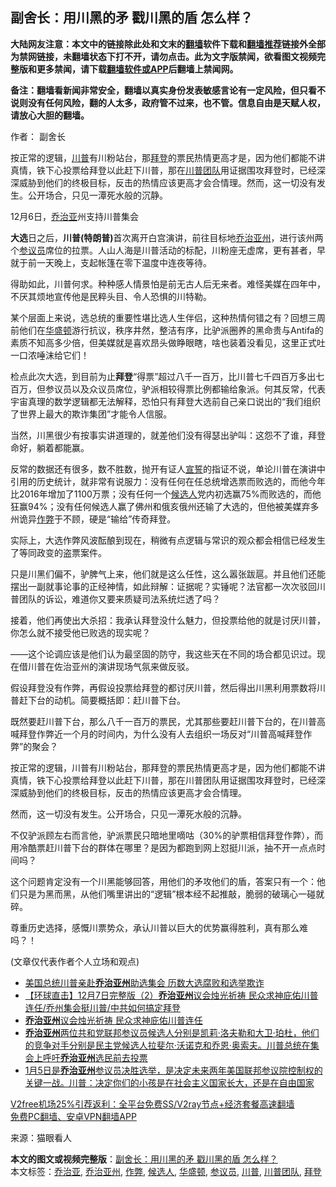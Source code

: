  <h2>副舍长：用川黑的矛 戳川黑的盾 怎么样？</h2> <p class="notice"><b>大陆网友注意：本文中的链接除此处和文末的<a href="https://github.com/bannedbook/fanqiang" >翻墙</a>软件下载和<a href="https://github.com/killgcd/justmysocks/blob/master/README.md">翻墙推荐</a>链接外全部为禁网链接，未翻墙状态下打不开，请勿点击。此为文字版禁闻，欲看图文视频完整版和更多禁闻，请下载<a href="https://github.com/bannedbook/fanqiang">翻墙软件或APP</a>后翻墙上禁闻网。</p><p>备注：翻墙看新闻非常安全，翻墙以真实身份发表敏感言论有一定风险，但只看不说则没有任何风险，翻的人太多，政府管不过来，也不管。信息自由是天赋人权，请放心大胆的翻墙。</b></p>  <div class="entry"> <p>作者： 副舍长</p> <p id="summary">按正常的逻辑，<a href="https://www.bannedbook.org/bnews/tag/%e5%b7%9d%e6%99%ae/" class="st_tag internal_tag" rel="tag" title="标签 川普 下的日志">川普</a>有川粉站台，那<a href="https://www.bannedbook.org/bnews/tag/%e6%8b%9c%e7%99%bb/" class="st_tag internal_tag" rel="tag" title="标签 拜登 下的日志">拜登</a>的票民热情更高才是，因为他们都能不讲真情，铁下心投票给拜登以此赶下川普，那在<a href="https://www.bannedbook.org/bnews/tag/%e5%b7%9d%e6%99%ae%e5%9b%a2%e9%98%9f/" class="st_tag internal_tag" rel="tag" title="标签 川普团队 下的日志">川普团队</a>用证据围攻拜登时，已经深深威胁到他们的终极目标，反击的热情应该更高才会合情理。然而，这一切没有发生。公开场合，只见一潭死水般的沉静。</p> <p id="conimg">12月6日，<a href="https://www.bannedbook.org/bnews/tag/%E4%B9%94%E6%B2%BB%E4%BA%9A/" class="st_tag internal_tag" rel="tag" title="标签 乔治亚 下的日志">乔治亚</a>州支持川普集会</p> <p><strong>大选</strong>日之后，<strong>川普(特朗普)</strong>首次离开白宫演讲，前往目标地<a href="https://www.bannedbook.org/bnews/tag/%e4%b9%94%e6%b2%bb%e4%ba%9a%e5%b7%9e/" class="st_tag internal_tag" rel="tag" title="标签 乔治亚州 下的日志">乔治亚州</a>，进行该州两个<a href="https://www.bannedbook.org/bnews/tag/%e5%8f%82%e8%ae%ae%e5%91%98/" class="st_tag internal_tag" rel="tag" title="标签 参议员 下的日志">参议员</a>席位的拉票。人山人海是川普活动的标配，川粉座无虚席，更有甚者，早就于前一天晚上，支起帐篷在零下温度中连夜等待。</p> <p>得助如此，川普何求。种种感人情景怕是前无古人后无来者。难怪美媒在四年中，不厌其烦地宣传他是民粹头目、令人恐惧的川特勒。</p>  <p>某个层面上来说，选总统的重要性堪比选人生伴侣，这种热情何错之有？回想三周前他们在<a href="https://www.bannedbook.org/bnews/tag/%e5%8d%8e%e7%9b%9b%e9%a1%bf/" class="st_tag internal_tag" rel="tag" title="标签 华盛顿 下的日志">华盛顿</a>游行抗议，秩序井然，整洁有序，比驴派圈养的黑命贵与Antifa的素质不知高多少倍，但美媒就是喜欢昂头做睁眼瞎，啥也装着没看见，这里正式吐一口浓唾沫给它们！</p> <p>检点此次大选，到目前为止<strong>拜登</strong>“得票”超过八千一百万，比川普七千四百万多出七百万，但参议员以及众议员席位，驴派相较得票比例都输给象派。何其反常，代表宇宙真理的数学逻辑都无法解释，恐怕只有拜登大选前自己亲口说出的“我们组织了世界上最大的欺诈集团”才能令人信服。</p> <p>当然，川黑很少有按事实讲道理的，就差他们没有得瑟出驴叫：这怨不了谁，拜登命好，躺着都能赢。</p> <p>反常的数据还有很多，数不胜数，抛开有证人<span class='wp_keywordlink'><a href="https://www.bannedbook.org/forum5/topic17.html" title="宣誓与预言" target="_blank">宣誓</a></span>的指证不说，单论川普在演讲中引用的历史统计，就非常有说服力：没有任何在任总统增选票而败选的，而他今年比2016年增加了1100万票；没有任何一个<a href="https://www.bannedbook.org/bnews/tag/%E5%80%99%E9%80%89%E4%BA%BA/" class="st_tag internal_tag" rel="tag" title="标签 候选人 下的日志">候选人</a>党内初选赢75%而败选的，而他狂赢94%；没有任何候选人赢了佛州和俄亥俄州还输了大选的，但他被美媒弃多州诡异<a href="https://www.bannedbook.org/bnews/tag/%e4%bd%9c%e5%bc%8a/" class="st_tag internal_tag" rel="tag" title="标签 作弊 下的日志">作弊</a>于不顾，硬是“输给”传奇拜登。</p> <p>实际上，大选作弊风波酝酿到现在，稍微有点逻辑与常识的观众都会相信已经发生了等同政变的盗票案件。</p>  <p>只是川黑们偏不，驴脾气上来，他们就是这么任性，这么嚣张跋扈。并且他们还能摆出一副就事论事的正经神情，如此辩解：证据呢？实锤呢？法官都一次次驳回川普团队的诉讼，难道你又要来质疑司法系统烂透了吗？</p> <p>接着，他们再使出大杀招：我承认拜登没什么魅力，但投票给他的就是讨厌川普，你怎么就不接受他已败选的现实呢？</p> <p>——这个论调应该是他们认为最坚固的防守，我这些天在不同的场合都见识过。现在借川普在佐治亚州的演讲现场气氛来做反驳。</p> <p>假设拜登没有作弊，再假设投票给拜登的都讨厌川普，然后得出川黑利用票数将川普赶下台的动机。简要概括即：赶川普下台。</p> <p>既然要赶川普下台，那么八千一百万的票民，尤其那些要赶川普下台的，在川普高喊拜登作弊近一个月的时间内，为什么没有人去组织一场反对“川普高喊拜登作弊”的聚会？</p>  <p>按正常的逻辑，川普有川粉站台，那拜登的票民热情更高才是，因为他们都能不讲真情，铁下心投票给拜登以此赶下川普，那在川普团队用证据围攻拜登时，已经深深威胁到他们的终极目标，反击的热情应该更高才会合情理。</p> <p>然而，这一切没有发生。公开场合，只见一潭死水般的沉静。</p> <p>不仅驴派顾左右而言他，驴派票民只暗地里嘀咕（30%的驴票相信拜登作弊），而用冷酷票赶川普下台的群体在哪里？是因为都跑到网上怼挺川派，抽不开一点点时间吗？</p> <p>这个问题肯定没有一个川黑能够回答，用他们的矛攻他们的盾，答案只有一个：他们只是为黑而黑，从他们嘴里讲出的“逻辑”根本经不起推敲，脆弱的破璃心一碰就碎。</p> <p>尊重历史选择，感慨川票势众，承认川普以巨大的优势赢得胜利，真有那么难吗？！</p>  <p>(文章仅代表作者个人立场和观点)</p> <ul class='op-related-articles' title='相关阅读'> <li><a href='https://www.bannedbook.org/bnews/bannedvideo/20201208/1443947.html' target='_blank'>美国总统川普亲赴<b>乔治亚州</b>助选集会 历数大选腐败和选举欺诈</a></li> <li><a href='https://www.bannedbook.org/bnews/bannedvideo/20201208/1443807.html' target='_blank'>【环球直击】12月7日完整版（2）<b>乔治亚州</b>议会烛光祈祷 民众求神庇佑川普连任/乔州集会挺川普/中共如何搞定拜登</a></li> <li><a href='https://www.bannedbook.org/bnews/bannedvideo/20201208/1443757.html' target='_blank'><b>乔治亚州</b>议会烛光祈祷 民众求神庇佑川普连任</a></li> <li><a href='https://www.bannedbook.org/bnews/bannedvideo/20201207/1443605.html' target='_blank'><b>乔治亚州</b>两位共和党联邦参议员候选人分别是凯莉‧洛夫勒和大卫‧珀杜，他们的竞争对手分别是民主党候选人拉斐尔‧沃诺克和乔恩‧奥索夫。川普总统在集会上呼吁<b>乔治亚州</b>选民前去投票</a></li> <li><a href='https://www.bannedbook.org/bnews/bannedvideo/20201207/1443598.html' target='_blank'>1月5日是<b>乔治亚州</b>参议员决胜选举，是决定未来两年美国联邦参议院控制权的关键一战。川普：决定你们的小孩是在社会主义国家长大，还是在自由国家</a></li> </ul> <p class="texttj"> <a href="https://github.com/bannedbook/fanqiang/wiki/V2ray%E6%9C%BA%E5%9C%BA" target="_blank">V2free机场25%引荐返利：全平台免费SS/V2ray节点+经济套餐高速翻墙</a><br/> <a href="https://github.com/bannedbook/fanqiang/wiki/%E7%A6%81%E9%97%BB%E7%BD%91%E5%AE%89%E5%8D%93%E7%BF%BB%E5%A2%99%E6%96%B0%E9%97%BBAPP" target="_blank">免费PC翻墙、安卓VPN翻墙APP</a></p><p> 来源：猫眼看人 </p><a name='sharetosocial'></a>       <div><b>本文的图文或视频完整版</b>：<a href='https://www.bannedbook.org/bnews/comments/20201208/1443971.html'>副舍长：用川黑的矛 戳川黑的盾 怎么样？</a></div>  </div><!--END ENTRY--> <div class="postfooter"> <div>本文标签：<a href="https://www.bannedbook.org/bnews/tag/%E4%B9%94%E6%B2%BB%E4%BA%9A/" rel="tag">乔治亚</a>, <a href="https://www.bannedbook.org/bnews/tag/%e4%b9%94%e6%b2%bb%e4%ba%9a%e5%b7%9e/" rel="tag">乔治亚州</a>, <a href="https://www.bannedbook.org/bnews/tag/%e4%bd%9c%e5%bc%8a/" rel="tag">作弊</a>, <a href="https://www.bannedbook.org/bnews/tag/%E5%80%99%E9%80%89%E4%BA%BA/" rel="tag">候选人</a>, <a href="https://www.bannedbook.org/bnews/tag/%e5%8d%8e%e7%9b%9b%e9%a1%bf/" rel="tag">华盛顿</a>, <a href="https://www.bannedbook.org/bnews/tag/%e5%8f%82%e8%ae%ae%e5%91%98/" rel="tag">参议员</a>, <a href="https://www.bannedbook.org/bnews/tag/%e5%b7%9d%e6%99%ae/" rel="tag">川普</a>, <a href="https://www.bannedbook.org/bnews/tag/%e5%b7%9d%e6%99%ae%e5%9b%a2%e9%98%9f/" rel="tag">川普团队</a>, <a href="https://www.bannedbook.org/bnews/tag/%e6%8b%9c%e7%99%bb/" rel="tag">拜登</a></div>  </div><!--END POSTFOOTER--> 